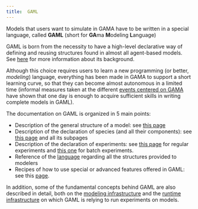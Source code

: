```yaml
---
title:  GAML
---
```






Models that users want to simulate in GAMA have to be written in a special language, called **GAML** (short for **GA**ma **M**odeling **L**anguage)

GAML is born from the necessity to have a high-level declarative way of defining and reusing structures found in almost all agent-based models. See [here](Introduction) for more information about its background.

Although this choice requires users to learn a new programming (or better, _modeling_) language, everything has been made in GAMA to support a short learning curve, so that they can become almost autonomous in a limited time (informal measures taken at the different [events centered on GAMA](Events) have shown that one day is enough to acquire sufficient skills in writing complete models in GAML).

The documentation on GAML is organized in 5 main points:

  * Description of the general structure of a model: see [this page](ModelOrganization)
  * Description of the declaration of species (and all their components): see [this page](ManipulateBasicSpecies) and all its subpages
  * Description of the declaration of experiments: see [this page](DefiningGUIExperiment) for regular experiments and [this one](BatchExperiments) for batch experiments.
  * Reference of the [language](GamlReference) regarding all the structures provided to modelers
  * Recipes of how to use special or advanced features offered in GAML: see this [page](Recipes).

In addition, some of the fundamental concepts behind GAML are also described in detail, both on the [modeling infrastructure](Introduction) and the [runtime infrastructure](RuntimeConcepts) on which GAML is relying to run experiments on models.